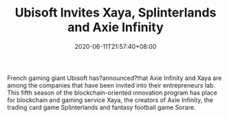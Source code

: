 ﻿---
title: "Ubisoft Invites Xaya, Splinterlands and Axie Infinity"
date: 2020-06-11T21:57:40+08:00
lastmod: 2020-06-11T16:45:40+08:00
draft: false
authors: ["Jeanne"]
description: "French gaming giant Ubisoft has?announced?that Axie Infinity and Xaya are among the companies that have been invited into their entrepreneurs lab. This fifth season of the blockchain-oriented innovation program has place for blockchain and gaming service Xaya, the creators of Axie Infinity, the trading card game Splinterlands and fantasy football game Sorare."
featuredImage: "ubisoft-invites-xaya-splinterlands-and-axie-infinity.png"
tags: ["Virtual World","Play to Earn"]
categories: ["news"]
news: ["Virtual World"]
weight: 
lightgallery: true
pinned: false
recommend: false
recommend1: false
---

French gaming giant Ubisoft has?announced?that Axie Infinity and Xaya are among the companies that have been invited into their entrepreneurs lab. This fifth season of the blockchain-oriented innovation program has place for blockchain and gaming service Xaya, the creators of Axie Infinity, the trading card game Splinterlands and fantasy football game Sorare.

<!--more-->

